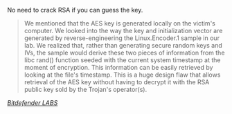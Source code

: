 <!-- 
.. link: 
.. description: Quote from Bitdefender LABS.
.. tags: quotes, encryption, ransomware, security
.. date: 2015/11/14 17:31:19
.. title: Linux.Encoder.1 key generation
.. slug: linuxencoder1-key-generation
-->

No need to crack RSA if you can guess the key.

<blockquote>
We mentioned that the AES key is generated locally on the victim's computer. We looked into the way the key and initialization vector are generated by reverse-engineering the Linux.Encoder.1 sample in our lab. We realized that, rather than generating secure random keys and IVs, the sample would derive these two pieces of information from the libc rand() function seeded with the current system timestamp at the moment of encryption. This information can be easily retrieved by looking at the file's timestamp. This is a huge design flaw that allows retrieval of the AES key without having to decrypt it with the RSA public key sold by the Trojan's operator(s).
</blockquote>

*[Bitdefender LABS](http://labs.bitdefender.com/2015/11/linux-ransomware-debut-fails-on-predictable-encryption-key/)*
